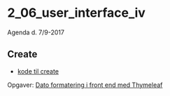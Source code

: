 # 2_06_user_interface_iv
Agenda d. 7/9-2017

## Create
* [kode til create](https://github.com/dat17v1/2_06_user_interface_iv/blob/master/snippet/Create.md)

Opgaver:
[Dato formatering i front end med Thymeleaf](http://www.thymeleaf.org/doc/tutorials/2.1/usingthymeleaf.html#appendix-b-expression-utility-objects)
